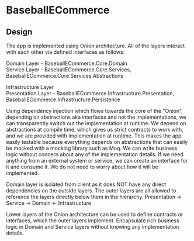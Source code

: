 # BaseballECommerce

## Design
The app is implemented using Onion architecture.  All of the layers interact with each other via defined interfaces as follows:

Domain Layer - BaseballECommerce.Core.Domain \
Service Layer - BaseballECommerce.Core.Services, BaseballECommerce.Core.Services.Abstractions

Infrastructure Layer \
Presentation Layer - BaseballECommerce.Infrastructure.Presentation, BaseballECommerce.Infrastructure.Persistence 

Using dependency injection which flows towards the core of the "Onion", depending on abstractions aka interfaces and not the implementations, we can transparently switch out the implementation at runtime.
We depend on abstractions at compile time, which gives us strict contracts to work with, and we are provided with implementation at runtime. 
This makes the app easily testable because everything depends on abstractions that can easily be mocked with a mocking library such as Moq.  We can write business logic without concern about any of the implementation details.
If we need anything from an external system or service, we can create an interface for it and consume it.  We do not need to worry about how it will be implemented.

Domain layer is isolated from client as it does NOT have any direct dependencies on the outside layers.  The outer layers are all allowed to reference the layers directly below them in the hierarchy.
Presentation -> Service -> Domain <- Infrastructure

Lower layers of the Onion architecture can be used to define contracts or interfaces, which the outer layers implement.  Encapsulate rich business logic in Domain and Service layers without knowing any implementation details.